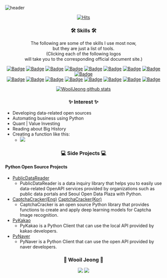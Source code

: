 ![header](https://capsule-render.vercel.app/api?type=soft&color=auto&height=150&section=header&text=WooilJeong&fontSize=70&animation=twinkling)

<div align=center>

[![Hits](https://hits.seeyoufarm.com/api/count/incr/badge.svg?url=https%3A%2F%2Fgithub.com%2Fwooiljeong&count_bg=%23FF5F5F&title_bg=%23555555&icon=&icon_color=%23E7E7E7&title=hits&edge_flat=false)](https://hits.seeyoufarm.com)

</div>


<h3 align="center">🛠 Skills 🛠</h3>
<p align="center">
The following are some of the skills I use most now, <br>
but they are just a list of tools.<br>
(Clicking each of the following logos <br>
will take you to the corresponding official document site.)
</p>

<div align="center">

[![Badge](https://img.shields.io/badge/Python-3776AB?style=flat-square&logo=python&logoColor=white)](https://docs.python.org/ko/3/) 
[![Badge](https://img.shields.io/badge/Pandas-150458?style=flat-square&logo=pandas&logoColor=white)](https://pandas.pydata.org/docs/) 
[![Badge](https://img.shields.io/badge/scikit_learn-F7931E?style=flat-square&logo=scikit-learn&logoColor=white)](https://www.tensorflow.org/api_docs) 
[![Badge](https://img.shields.io/badge/TensorFlow-FF6F00?style=flat-square&logo=TensorFlow&logoColor=white)](https://www.tensorflow.org/api_docs) 
[![Badge](https://img.shields.io/badge/Flask-000000?style=flat-square&logo=Flask&logoColor=white)](https://flask-docs-kr.readthedocs.io/ko/latest/) 
[![Badge](https://img.shields.io/badge/FastAPI-11B48A?style=flat-square&logo=FastAPI&logoColor=white)](https://fastapi.tiangolo.com/ko/) 
[![Badge](https://img.shields.io/badge/Selenium-43B02A?style=flat-square&logo=Selenium&logoColor=white)](https://selenium-python.readthedocs.io/) 
[![Badge](https://img.shields.io/badge/Plotly-3F4F75?style=flat-square&logo=plotly&logoColor=white)](https://plotly.com/python-api-reference/) 
[![Badge](https://img.shields.io/badge/Folium-77B829?style=flat-square&logo=folium&logoColor=white)](https://python-visualization.github.io/folium/) 
<br>
[![Badge](https://img.shields.io/badge/Go-00ADD8?style=flat-square&logo=Go&logoColor=white)](https://go.dev/doc/) 
[![Badge](https://img.shields.io/badge/R-276DC3?style=flat-square&logo=R&logoColor=white)](https://www.r-project.org/other-docs.html) 
[![Badge](https://img.shields.io/badge/MySQL-4479A1?style=flat-square&logo=MySql&logoColor=white)](https://dev.mysql.com/doc/) 
[![Badge](https://img.shields.io/badge/MongoDB-47A248?style=flat-square&logo=MongoDB&logoColor=white)](https://dev.mysql.com/doc/) 
[![Badge](https://img.shields.io/badge/Docker-2496ED?style=flat-square&logo=docker&logoColor=white)](https://docs.docker.com/) 
[![Badge](https://img.shields.io/badge/Airflow-017CEE?style=flat-square&logo=apache-airflow&logoColor=white)](https://airflow.apache.org/docs/) 
[![Badge](https://img.shields.io/badge/GCP-4285F4?style=flat-square&logo=google-cloud&logoColor=white)](https://cloud.google.com/docs) 
[![Badge](https://img.shields.io/badge/AWS-232F3E?style=flat-square&logo=amazon-aws&logoColor=white)](https://docs.aws.amazon.com/) 

</div>

<div align="center">

[![WooilJeong github stats](https://github-readme-stats.vercel.app/api?username=wooiljeong&count_private=true&show_icons=true)](https://github.com/anuraghazra/github-readme-stats)

</div>


<h3 align="center">✨ Interest ✨</h3>

- Developing data-related open sources
- Automating business using Python
- Quant | Value Investing
- Reading about Big History
- Creating a function like this:
    - <img src="https://latex.codecogs.com/gif.latex?f(discomfort)=revenue"/> 


<h3 align="center">💻 Side Projects 💻</h3>

#### Python Open Source Projects
- [PublicDataReader](https://github.com/WooilJeong/PublicDataReader)
    - PublicDataReader is a data inquiry library that helps you to easily use data-related OpenAPI services provided by organizations such as public data portals and Seoul Open Data Plaza with Python.
- [CaptchaCracker(Eng)](https://github.com/WooilJeong/CaptchaCracker) [CaptchaCracker(Kor)](https://github.com/WooilJeong/CaptchaCracker/blob/main/README-ko.md)
  - CaptchaCracker is an open source Python library that provides functions to create and apply deep learning models for Captcha Image recognition.
- [PyKakao](https://github.com/WooilJeong/PyKakao)
  - PyKakao is a Python Client that can use the local API provided by kakao developers.
- [PyNaver](https://github.com/WooilJeong/PyNaver)
  - PyNaver is a Python Client that can use the open API provided by naver developers.


<h3 align="center">🔗 Wooil Jeong 🔗</h3>

<div align="center">

<a href="https://wooiljeong.github.io"><img src="https://img.shields.io/badge/Blog-181717?style=flat-square&logo=github&logoColor=white"/></a> <a href="https://www.linkedin.com/in/wooil/"><img src="https://img.shields.io/badge/LinkedIn-0A66C2?style=flat-square&logo=linkedin&logoColor=white"/></a>

</div>
